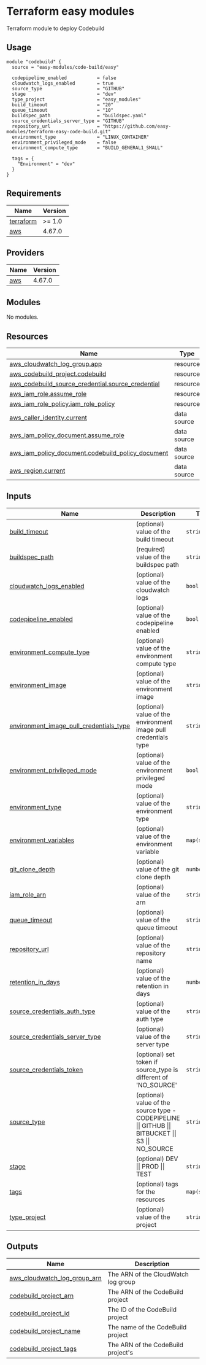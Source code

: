 # Terraform easy modules

Terraform module to deploy Codebuild

## Usage

```hcl
module "codebuild" {
  source = "easy-modules/code-build/easy"

  codepipeline_enabled           = false
  cloudwatch_logs_enabled        = true
  source_type                    = "GITHUB"
  stage                          = "dev"
  type_project                   = "easy_modules"
  build_timeout                  = "20"
  queue_timeout                  = "10"
  buildspec_path                 = "buildspec.yaml"
  source_credentials_server_type = "GITHUB"
  repository_url                 = "https://github.com/easy-modules/terraform-easy-code-build.git"
  environment_type               = "LINUX_CONTAINER"
  environment_privileged_mode    = false
  environment_compute_type       = "BUILD_GENERAL1_SMALL"

  tags = {
    "Environment" = "dev"
  }
}
```
<!-- BEGINNING OF PRE-COMMIT-TERRAFORM DOCS HOOK -->
## Requirements

| Name | Version |
|------|---------|
| <a name="requirement_terraform"></a> [terraform](#requirement\_terraform) | >= 1.0 |
| <a name="requirement_aws"></a> [aws](#requirement\_aws) | 4.67.0 |

## Providers

| Name | Version |
|------|---------|
| <a name="provider_aws"></a> [aws](#provider\_aws) | 4.67.0 |

## Modules

No modules.

## Resources

| Name | Type |
|------|------|
| [aws_cloudwatch_log_group.app](https://registry.terraform.io/providers/hashicorp/aws/4.67.0/docs/resources/cloudwatch_log_group) | resource |
| [aws_codebuild_project.codebuild](https://registry.terraform.io/providers/hashicorp/aws/4.67.0/docs/resources/codebuild_project) | resource |
| [aws_codebuild_source_credential.source_credential](https://registry.terraform.io/providers/hashicorp/aws/4.67.0/docs/resources/codebuild_source_credential) | resource |
| [aws_iam_role.assume_role](https://registry.terraform.io/providers/hashicorp/aws/4.67.0/docs/resources/iam_role) | resource |
| [aws_iam_role_policy.iam_role_policy](https://registry.terraform.io/providers/hashicorp/aws/4.67.0/docs/resources/iam_role_policy) | resource |
| [aws_caller_identity.current](https://registry.terraform.io/providers/hashicorp/aws/4.67.0/docs/data-sources/caller_identity) | data source |
| [aws_iam_policy_document.assume_role](https://registry.terraform.io/providers/hashicorp/aws/4.67.0/docs/data-sources/iam_policy_document) | data source |
| [aws_iam_policy_document.codebuild_policy_document](https://registry.terraform.io/providers/hashicorp/aws/4.67.0/docs/data-sources/iam_policy_document) | data source |
| [aws_region.current](https://registry.terraform.io/providers/hashicorp/aws/4.67.0/docs/data-sources/region) | data source |

## Inputs

| Name | Description | Type | Default | Required |
|------|-------------|------|---------|:--------:|
| <a name="input_build_timeout"></a> [build\_timeout](#input\_build\_timeout) | (optional) value of the build timeout | `string` | `"20"` | no |
| <a name="input_buildspec_path"></a> [buildspec\_path](#input\_buildspec\_path) | (required) value of the buildspec path | `string` | `""` | no |
| <a name="input_cloudwatch_logs_enabled"></a> [cloudwatch\_logs\_enabled](#input\_cloudwatch\_logs\_enabled) | (optional) value of the cloudwatch logs | `bool` | `false` | no |
| <a name="input_codepipeline_enabled"></a> [codepipeline\_enabled](#input\_codepipeline\_enabled) | (optional) value of the codepipeline enabled | `bool` | `false` | no |
| <a name="input_environment_compute_type"></a> [environment\_compute\_type](#input\_environment\_compute\_type) | (optional) value of the environment compute type | `string` | `"BUILD_GENERAL1_SMALL"` | no |
| <a name="input_environment_image"></a> [environment\_image](#input\_environment\_image) | (optional) value of the environment image | `string` | `"aws/codebuild/amazonlinux2-x86_64-standard:4.0"` | no |
| <a name="input_environment_image_pull_credentials_type"></a> [environment\_image\_pull\_credentials\_type](#input\_environment\_image\_pull\_credentials\_type) | (optional) value of the environment image pull credentials type | `string` | `"CODEBUILD"` | no |
| <a name="input_environment_privileged_mode"></a> [environment\_privileged\_mode](#input\_environment\_privileged\_mode) | (optional) value of the environment privileged mode | `bool` | `"true"` | no |
| <a name="input_environment_type"></a> [environment\_type](#input\_environment\_type) | (optional) value of the environment type | `string` | `"LINUX_CONTAINER"` | no |
| <a name="input_environment_variables"></a> [environment\_variables](#input\_environment\_variables) | (optional) value of the environment variable | `map(string)` | <pre>{<br>  "TERRAFORM": "true"<br>}</pre> | no |
| <a name="input_git_clone_depth"></a> [git\_clone\_depth](#input\_git\_clone\_depth) | (optional) value of the git clone depth | `number` | `1` | no |
| <a name="input_iam_role_arn"></a> [iam\_role\_arn](#input\_iam\_role\_arn) | (optional) value of the arn | `string` | `""` | no |
| <a name="input_queue_timeout"></a> [queue\_timeout](#input\_queue\_timeout) | (optional) value of the queue timeout | `string` | `"10"` | no |
| <a name="input_repository_url"></a> [repository\_url](#input\_repository\_url) | (optional) value of the repository name | `string` | `"https://github.com/easy-modules/terraform-easy-code-build.git"` | no |
| <a name="input_retention_in_days"></a> [retention\_in\_days](#input\_retention\_in\_days) | (optional) value of the retention in days | `number` | `30` | no |
| <a name="input_source_credentials_auth_type"></a> [source\_credentials\_auth\_type](#input\_source\_credentials\_auth\_type) | (optional) value of the auth type | `string` | `"PERSONAL_ACCESS_TOKEN"` | no |
| <a name="input_source_credentials_server_type"></a> [source\_credentials\_server\_type](#input\_source\_credentials\_server\_type) | (optional) value of the server type | `string` | `"GITHUB"` | no |
| <a name="input_source_credentials_token"></a> [source\_credentials\_token](#input\_source\_credentials\_token) | (optional) set token if source\_type is different of 'NO\_SOURCE' | `string` | `"your-token-here"` | no |
| <a name="input_source_type"></a> [source\_type](#input\_source\_type) | (optional) value of the source type - CODEPIPELINE \|\| GITHUB \|\| BITBUCKET \|\| S3 \|\| NO\_SOURCE | `string` | `"GITHUB"` | no |
| <a name="input_stage"></a> [stage](#input\_stage) | (optional) DEV \|\| PROD \|\| TEST | `string` | `"dev"` | no |
| <a name="input_tags"></a> [tags](#input\_tags) | (optional) tags for the resources | `map(string)` | `{}` | no |
| <a name="input_type_project"></a> [type\_project](#input\_type\_project) | (optional) value of the project | `string` | `"demo"` | no |

## Outputs

| Name | Description |
|------|-------------|
| <a name="output_aws_cloudwatch_log_group_arn"></a> [aws\_cloudwatch\_log\_group\_arn](#output\_aws\_cloudwatch\_log\_group\_arn) | The ARN of the CloudWatch log group |
| <a name="output_codebuild_project_arn"></a> [codebuild\_project\_arn](#output\_codebuild\_project\_arn) | The ARN of the CodeBuild project |
| <a name="output_codebuild_project_id"></a> [codebuild\_project\_id](#output\_codebuild\_project\_id) | The ID of the CodeBuild project |
| <a name="output_codebuild_project_name"></a> [codebuild\_project\_name](#output\_codebuild\_project\_name) | The name of the CodeBuild project |
| <a name="output_codebuild_project_tags"></a> [codebuild\_project\_tags](#output\_codebuild\_project\_tags) | The ARN of the CodeBuild project's |
<!-- END OF PRE-COMMIT-TERRAFORM DOCS HOOK -->

